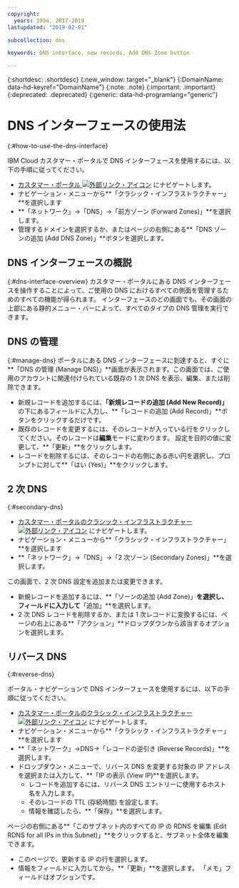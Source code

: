 ```yaml
---
copyright:
  years: 1994, 2017-2019
lastupdated: "2019-02-01"

subcollection: dns

keywords: DNS interface, new records, Add DNS Zone button

---
```



{:shortdesc: .shortdesc}
{:new_window: target="_blank"}
{:DomainName: data-hd-keyref="DomainName"}
{:note: .note}
{:important: .important}
{:deprecated: .deprecated}
{:generic: data-hd-programlang="generic"}

# DNS インターフェースの使用法
{:#how-to-use-the-dns-interface}

IBM Cloud カスタマー・ポータルで DNS インターフェースを使用するには、以下の手順に従ってください。

* [カスタマー・ポータル ![外部リンク・アイコン](../../icons/launch-glyph.svg "外部リンク・アイコン")](https://{DomainName}/) にナビゲートします。
* ナビゲーション・メニューから**「クラシック・インフラストラクチャー」**を選択します
* **「ネットワーク」->「DNS」->「前方ゾーン (Forward Zones)」**を選択します。
* 管理するドメインを選択するか、またはページの右側にある**「DNS ゾーンの追加 (Add DNS Zone)」**ボタンを選択します。

## DNS インターフェースの概説
{:#dns-interface-overview}
カスタマー・ポータルにある DNS インターフェースを操作することによって、ご使用の DNS におけるすべての側面を管理するためのすべての機能が得られます。 インターフェースのどの画面でも、その画面の上部にある静的メニュー・バーによって、すべてのタイプの DNS 管理を実行できます。

## DNS の管理
{:#manage-dns}
ポータルにある DNS インターフェースに到達すると、すぐに**「DNS の管理 (Manage DNS)」**画面が表示されます。この画面では、ご使用のアカウントに関連付けられている既存の 1 次 DNS を表示、編集、または削除できます。

* 新規レコードを追加するには、**「新規レコードの追加 (Add New Record)」** の下にあるフィールドに入力し、**「レコードの追加 (Add Record)」**ボタンをクリックするだけです。
* 既存のレコードを変更するには、そのレコードが入っている行をクリックしてください。そのレコードは**編集**モードに変わります。 設定を目的の値に変更して、**「更新」**をクリックします。
* レコードを削除するには、そのレコードの右側にある赤い円を選択し、プロンプトに対して**「はい (Yes)」**をクリックします。

## 2 次 DNS
{:#secondary-dns}

* [カスタマー・ポータルのクラシック・インフラストラクチャー ![外部リンク・アイコン](../../icons/launch-glyph.svg "外部リンク・アイコン")](https://{DomainName}/) にナビゲートします。
* ナビゲーション・メニューから**「クラシック・インフラストラクチャー」**を選択します
* **「ネットワーク」->「DNS」->「2 次ゾーン (Secondary Zones)」**を選択します。

この画面で、2 次 DNS 設定を追加または変更できます。

* 新規レコードを追加するには、**「ゾーンの追加 (Add Zone)」**を選択し、フィールドに入力して**「追加」**を選択します。
* 2 次 DNS レコードを削除するか、または 1 次レコードに変換するには、ページの右上にある**「アクション」**ドロップダウンから該当するオプションを選択します。

## リバース DNS
{:#reverse-dns}

ポータル・ナビゲーションで DNS インターフェースを使用するには、以下の手順に従ってください。

* [カスタマー・ポータルのクラシック・インフラストラクチャー ![外部リンク・アイコン](../../icons/launch-glyph.svg "外部リンク・アイコン")](https://{DomainName}/) にナビゲートします。
* ナビゲーション・メニューから**「クラシック・インフラストラクチャー」**を選択します
* **「ネットワーク」->DNS->「レコードの逆引き (Reverse Records)」**を選択します。
* ドロップダウン・メニューで、リバース DNS を変更する対象の IP アドレスを選択または入力して、**「IP の表示 (View IP)**を選択します。
  * レコードを追加するには、リバース DNS エントリーに使用するホスト名を入力します。
  * そのレコードの TTL (存続時間) を設定します。
  * 情報を確認したら、**「保存」**を選択します。

ページの右側にある**「このサブネット内のすべての IP の RDNS を編集 (Edit RDNS for all IPs in this Subnet)」**をクリックすると、サブネット全体を編集できます。

* このページで、更新する IP の行を選択します。
* 情報をフィールドに入力してから、**「更新」**を選択します。 「メモ」フィールドはオプションです。

<!--## Propagation Check

* Navigate to the [Customer Portal ![External link icon](../../icons/launch-glyph.svg "External link icon")](https://{DomainName}/).
* Select **Network > Tools**

On the page that loads, you can select from multiple tools; To check the propagation of your domain name through the DNS servers, use the bottom option.

* Enter the appropriate information into the fields, then select **Check DNS**
* After a few moments, the box to the right will update with the current DNS information for the domain.-->
